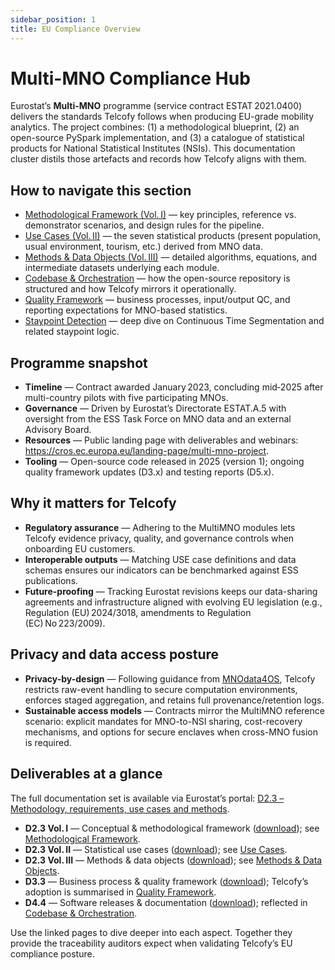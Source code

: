 ```yaml
---
sidebar_position: 1
title: EU Compliance Overview
---
```


# Multi-MNO Compliance Hub

Eurostat’s **Multi-MNO** programme (service contract ESTAT 2021.0400) delivers the standards Telcofy follows when producing EU-grade mobility analytics. The project combines: (1) a methodological blueprint, (2) an open-source PySpark implementation, and (3) a catalogue of statistical products for National Statistical Institutes (NSIs). This documentation cluster distils those artefacts and records how Telcofy aligns with them.

## How to navigate this section

- [Methodological Framework (Vol. I)](./methodological-framework.md) — key principles, reference vs. demonstrator scenarios, and design rules for the pipeline.
- [Use Cases (Vol. II)](./use-cases.md) — the seven statistical products (present population, usual environment, tourism, etc.) derived from MNO data.
- [Methods & Data Objects (Vol. III)](./methods.md) — detailed algorithms, equations, and intermediate datasets underlying each module.
- [Codebase & Orchestration](./codebase-overview.md) — how the open-source repository is structured and how Telcofy mirrors it operationally.
- [Quality Framework](./quality.md) — business processes, input/output QC, and reporting expectations for MNO-based statistics.
- [Staypoint Detection](./eurostat-pipeline-staypoint-detection.md) — deep dive on Continuous Time Segmentation and related staypoint logic.

## Programme snapshot

- **Timeline** — Contract awarded January 2023, concluding mid‑2025 after multi-country pilots with five participating MNOs.
- **Governance** — Driven by Eurostat’s Directorate ESTAT.A.5 with oversight from the ESS Task Force on MNO data and an external Advisory Board.
- **Resources** — Public landing page with deliverables and webinars: <https://cros.ec.europa.eu/landing-page/multi-mno-project>.
- **Tooling** — Open-source code released in 2025 (version 1); ongoing quality framework updates (D3.x) and testing reports (D5.x).

## Why it matters for Telcofy

- **Regulatory assurance** — Adhering to the MultiMNO modules lets Telcofy evidence privacy, quality, and governance controls when onboarding EU customers.
- **Interoperable outputs** — Matching USE case definitions and data schemas ensures our indicators can be benchmarked against ESS publications.
- **Future-proofing** — Tracking Eurostat revisions keeps our data-sharing agreements and infrastructure aligned with evolving EU legislation (e.g., Regulation (EU) 2024/3018, amendments to Regulation (EC) No 223/2009).

## Privacy and data access posture

- **Privacy-by-design** — Following guidance from [MNOdata4OS](https://cros.ec.europa.eu/MNOdata4OS), Telcofy restricts raw-event handling to secure computation environments, enforces staged aggregation, and retains full provenance/retention logs.
- **Sustainable access models** — Contracts mirror the MultiMNO reference scenario: explicit mandates for MNO-to-NSI sharing, cost-recovery mechanisms, and options for secure enclaves when cross-MNO fusion is required.

## Deliverables at a glance

The full documentation set is available via Eurostat’s portal: [D2.3 – Methodology, requirements, use cases and methods](https://cros.ec.europa.eu/book-page/methodology-framework-high-level-architecture-requirements-use-cases-and-methods).

- **D2.3 Vol. I** — Conceptual & methodological framework ([download](https://cros.ec.europa.eu/group/6/files/2655/download)); see [Methodological Framework](./methodological-framework.md).
- **D2.3 Vol. II** — Statistical use cases ([download](https://cros.ec.europa.eu/group/6/files/2656/download)); see [Use Cases](./use-cases.md).
- **D2.3 Vol. III** — Methods & data objects ([download](https://cros.ec.europa.eu/group/6/files/2657/download)); see [Methods & Data Objects](./methods.md).
- **D3.3** — Business process & quality framework ([download](https://cros.ec.europa.eu/group/6/files/2658/download)); Telcofy’s adoption is summarised in [Quality Framework](./quality.md).
- **D4.4** — Software releases & documentation ([download](https://cros.ec.europa.eu/group/6/files/2659/download)); reflected in [Codebase & Orchestration](./codebase-overview.md).

Use the linked pages to dive deeper into each aspect. Together they provide the traceability auditors expect when validating Telcofy’s EU compliance posture.
